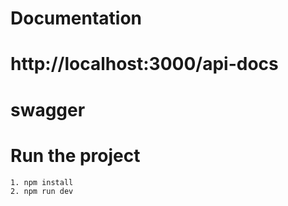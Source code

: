 # Documentation 

# http://localhost:3000/api-docs

# swagger 

# Run the project

    1. npm install
    2. npm run dev 
